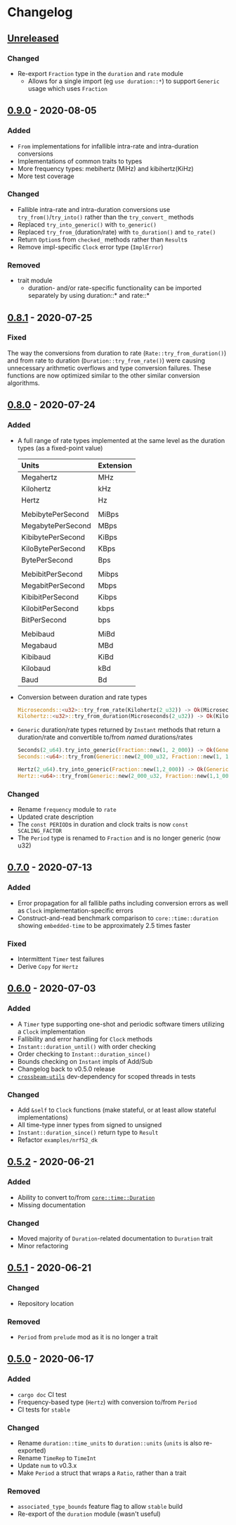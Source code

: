 # Changelog

## [Unreleased]

### Changed

- Re-export `Fraction` type in the `duration` and `rate` module
  - Allows for a single import (eg `use duration::*`) to support `Generic` usage which uses `Fraction`

[unreleased]: https://github.com/FluenTech/embedded-time/compare/v0.9.0...HEAD

## [0.9.0] - 2020-08-05

### Added

- `From` implementations for infallible intra-rate and intra-duration conversions
- Implementations of common traits to types
- More frequency types: mebihertz (MiHz) and kibihertz(KiHz)
- More test coverage

### Changed

- Fallible intra-rate and intra-duration conversions use `try_from()`/`try_into()` rather than the `try_convert_` methods
- Replaced `try_into_generic()` with `to_generic()`
- Replaced `try_from_`(duration/rate) with `to_duration()` and `to_rate()`
- Return `Option`s from `checked_` methods rather than `Result`s
- Remove impl-specific `Clock` error type (`ImplError`)

### Removed

- trait module
  - duration- and/or rate-specific functionality can be imported separately by using duration::* and rate::*

[0.9.0]: https://github.com/FluenTech/embedded-time/compare/v0.8.1...v0.9.0

## [0.8.1] - 2020-07-25

### Fixed

The way the conversions from duration to rate (`Rate::try_from_duration()`) and from rate to duration (`Duration::try_from_rate()`) were causing unnecessary arithmetic overflows and type conversion failures. These functions are now optimized similar to the other similar conversion algorithms.

[0.8.1]: https://github.com/FluenTech/embedded-time/compare/v0.8.0...v0.8.1

## [0.8.0] - 2020-07-24

### Added

- A full range of rate types implemented at the same level as the duration types (as a fixed-point value)

    | Units             | Extension |
    | :---------------- | :-------- |
    | Megahertz         | MHz       |
    | Kilohertz         | kHz       |
    | Hertz             | Hz        |
    |                   |           |
    | MebibytePerSecond | MiBps     |
    | MegabytePerSecond | MBps      |
    | KibibytePerSecond | KiBps     |
    | KiloBytePerSecond | KBps      |
    | BytePerSecond     | Bps       |
    |                   |           |
    | MebibitPerSecond  | Mibps     |
    | MegabitPerSecond  | Mbps      |
    | KibibitPerSecond  | Kibps     |
    | KilobitPerSecond  | kbps      |
    | BitPerSecond      | bps       |
    |                   |           |
    | Mebibaud          | MiBd      |
    | Megabaud          | MBd       |
    | Kibibaud          | KiBd      |
    | Kilobaud          | kBd       |
    | Baud              | Bd        |

- Conversion between duration and rate types

    ```rust
    Microseconds::<u32>::try_from_rate(Kilohertz(2_u32)) -> Ok(Microseconds(500_u32))
    Kilohertz::<u32>::try_from_duration(Microseconds(2_u32)) -> Ok(Kilohertz(500_u32))
    ```

- `Generic` duration/rate types returned by `Instant` methods that return a duration/rate and convertible to/from _named_ durations/rates

    ```rust
    Seconds(2_u64).try_into_generic(Fraction::new(1, 2_000)) -> Ok(Generic::new(4_000_u32, Fraction::new(1, 2_000))))
    Seconds::<u64>::try_from(Generic::new(2_000_u32, Fraction::new(1, 1_000))) -> Ok(Seconds(2_u64))

    Hertz(2_u64).try_into_generic(Fraction::new(1,2_000)) -> Ok(Generic::new(4_000_u32, Fraction::new(1,2_000))))
    Hertz::<u64>::try_from(Generic::new(2_000_u32, Fraction::new(1,1_000))) -> Ok(Hertz(2_u64))
    ```

### Changed

- Rename `frequency` module to `rate`
- Updated crate description
- The `const PERIOD`s in duration and clock traits is now `const SCALING_FACTOR`
- The `Period` type is renamed to `Fraction` and is no longer generic (now u32)

[0.8.0]: https://github.com/FluenTech/embedded-time/compare/v0.7.0...v0.8.0

## [0.7.0] - 2020-07-13

### Added

- Error propagation for all fallible paths including conversion errors as well as `Clock` implementation-specific errors
- Construct-and-read benchmark comparison to `core::time::duration` showing `embedded-time` to be approximately 2.5 times faster

### Fixed

- Intermittent `Timer` test failures
- Derive `Copy` for `Hertz`

[0.7.0]: https://github.com/FluenTech/embedded-time/compare/v0.6.0...v0.7.0

## [0.6.0] - 2020-07-03

### Added

- A `Timer` type supporting one-shot and periodic software timers utilizing a `Clock` implementation
- Fallibility and error handling for `Clock` methods
- `Instant::duration_until()` with order checking
- Order checking to `Instant::duration_since()`
- Bounds checking on `Instant` impls of Add/Sub
- Changelog back to v0.5.0 release
- [`crossbeam-utils`](https://crates.io/crates/crossbeam-utils) dev-dependency for scoped threads in tests

### Changed

- Add `&self` to `Clock` functions (make stateful, or at least allow stateful implementations)
- All time-type inner types from signed to unsigned
- `Instant::duration_since()` return type to `Result`
- Refactor `examples/nrf52_dk`

[0.6.0]: https://github.com/FluenTech/embedded-time/compare/v0.5.2...v0.6.0

## [0.5.2] - 2020-06-21

### Added

- Ability to convert to/from [`core::time::Duration`](https://doc.rust-lang.org/stable/core/time/struct.Duration.html)
- Missing documentation

### Changed

- Moved majority of `Duration`-related documentation to `Duration` trait
- Minor refactoring

[0.5.2]: https://github.com/FluenTech/embedded-time/compare/v0.5.1...v0.5.2


## [0.5.1] - 2020-06-21

### Changed

- Repository location

### Removed

- `Period` from `prelude` mod as it is no longer a trait

[0.5.1]: https://github.com/FluenTech/embedded-time/compare/v0.5.0...v0.5.1


## [0.5.0] - 2020-06-17

### Added

- `cargo doc` CI test
- Frequency-based type (`Hertz`) with conversion to/from `Period`
- CI tests for `stable`

### Changed

- Rename `duration::time_units` to `duration::units` (`units` is also re-exported)
- Rename `TimeRep` to `TimeInt`
- Update `num` to v0.3.x
- Make `Period` a struct that wraps a `Ratio`, rather than a trait 

### Removed

- `associated_type_bounds` feature flag to allow `stable` build
- Re-export of the `duration` module (wasn't useful)

[0.5.0]: https://github.com/FluenTech/embedded-time/compare/v0.4.0...v0.5.0
